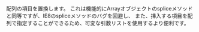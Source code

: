 配列の項目を置換します。
これは機能的にArrayオブジェクトのspliceメソッドと同等ですが、IE8のspliceメソッドのバグを回避し、
また、挿入する項目を配列で指定することができるため、可変な引数リストを使用するより便利です。
